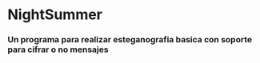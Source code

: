 # NightSummer

### Un programa para realizar esteganografia basica con soporte para cifrar o no mensajes

